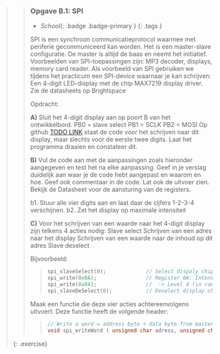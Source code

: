 >> ### Opgave B.1: SPI
>>
>> - *School*{: .badge .badge-primary }
>>{: .tags }
>>
>> SPI is een synchroon communicatieprotocol waarmee met periferie gecommuniceerd kan worden. Het is een master-slave configuratie. De master is altijd de baas en neemt het initiatief.
>> Voorbeelden van SPI-toepassingen zijn: MP3 decoder, displays, memory card reader.
>> Als voorbeeld van SPI gebruiken we tijdens het practicum een SPI-device waarnaar je kan schrijven: Een 4-digit LED-display met de chip MAX7219 display driver.
>> Zie de datasheets op Brightspace
>>
>> Opdracht:
>>
>> **A)** Sluit het 4-digit display aan op poort B van het ontwikkelbord.
>> PB0 = slave select
>> PB1 = SCLK
>> PB2 = MOSI
>> Op github [TODO LINK](https://www.github.com) staat de code voor het schrijven naar dit display, maar slechts voor de eerste twee digits. Laat het programma draaien en constateer dit.
>>
>> **B)** Vul de code aan met de aanpassingen zoals hieronder aangegeven en test het na elke aanpassing.
>> Geef in je verslag duidelijk aan waar je de code hebt aangepast en waarom en hoe. Geef ook commentaar in de code. Lat ook de uitvoer zien.
>> Bekijk de Datasheet voor de aansturing van de registers.
>> 
>> b1.	Stuur alle vier digits aan en laat daar de cijfers 1-2-3-4 verschijnen.
>> b2.	Zet het display op maximale intensiteit
>>
>> **C)** Voor het schrijven van een waarde naar het 4-digit display zijn telkens 4 acties nodig:
>> Slave select
>> Schrijven van een adres naar het display
>> Schrijven van een waarde naar de inhoud op dit adres
>> Slave deselect
>>
>> Bijvoorbeeld:
>>>```c
>>> spi_slaveSelect(0);				// Select dispaly chip
>>> spi_write(0x0A);      			// Register 0A: Intensity
>>> spi_write(0x04);    			//  -> Level 4 (in range [1..F])
>>> spi_slaveDeSelect(0);			// Deselect display chip
>>>```
>>
>> Maak een functie die deze vier acties achtereenvolgens uitvoert. Deze functie heeft de volgende header:
>>
>>>```c
>>>// Write a word = address byte + data byte from master to slave
>>>void spi_writeWord ( unsigned char adress, unsigned char data )
>>>```
>>
>{: .exercise}